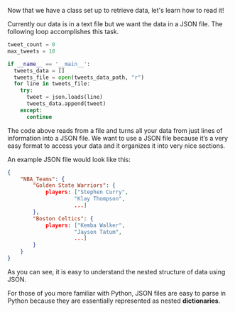 <!--titile={Reading Data}--> 

Now that we have a class set up to retrieve data, let's learn how to read it!

Currently our data is in a text file but we want the data in a JSON file. The following loop accomplishes this task. 

```python
tweet_count = 0
max_tweets = 10

if __name__ == '__main__':
  tweets_data = []
  tweets_file = open(tweets_data_path, "r")
  for line in tweets_file:
    try:
      tweet = json.loads(line)
      tweets_data.append(tweet)
    except:
      continue
```
The code above reads from a file and turns all your data from just lines of information into a JSON file. We want to use a JSON file because it’s a very easy format to access your data and it organizes it into very nice sections. 

An example JSON file would look like this:

```JSON
{
    "NBA_Teams": {
        "Golden State Warriors": {
            players: ["Stephen Curry",
                     "Klay Thompson",
                     ...]
        },        
        "Boston Celtics": {
            players: ["Kemba Walker",
                     "Jayson Tatum", 
                     ...]
        }                                  
    }
}
```

As you can see, it is easy to understand the nested structure of data using JSON.

For those of you more familiar with Python, JSON files are easy to parse in Python because they are essentially represented as nested **dictionaries**. 